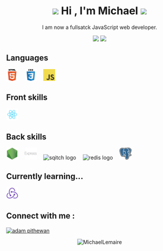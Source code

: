 <h1 align="center">
	<img src="https://media4.giphy.com/media/5Lmn42BCOy99RaGRP7/200w.webp?cid=ecf05e47v51nc63g2rgu1h7xuwby1a23kdwucj6tciotnvai&rid=200w.webp&ct=s" width="35"> 
	Hi , I'm Michael 
	<img src="https://media.giphy.com/media/hvRJCLFzcasrR4ia7z/giphy.gif" width="35"></h1>
<p align="center">
I am now a fullsatck JavaScript web developer.</p>
<p align="center">
<a href="https://github.com/DenverCoder1/readme-typing-svg"><img src="https://readme-typing-svg.herokuapp.com?lines=CREATIVE+|+CURIOUS+|+RIGOUROUS+;PROFESSIONAL+RECONVERSION;&center=true&width=500&height=50"></a>
	<img src="https://media2.giphy.com/media/5eLDrEaRGHegx2FeF2/giphy.gif?cid=ecf05e47cx5h6qfk29adod1xebsmg2f2eobh9pgapn2p7cbu&rid=giphy.gif&ct=s">
</p>


## Languages 

<img width="32" height="32" src="https://raw.githubusercontent.com/github/explore/80688e429a7d4ef2fca1e82350fe8e3517d3494d/topics/html/html.png" alt="html5 logo" />&emsp;
<img width="32" height="32" src="https://raw.githubusercontent.com/github/explore/80688e429a7d4ef2fca1e82350fe8e3517d3494d/topics/css/css.png" alt="css3 logo" />&emsp;
<img width="32" height="32" src="https://raw.githubusercontent.com/github/explore/80688e429a7d4ef2fca1e82350fe8e3517d3494d/topics/javascript/javascript.png" alt="Javascript logo" />&emsp;

## Front skills
<img width="32" height="32" src="https://raw.githubusercontent.com/github/explore/80688e429a7d4ef2fca1e82350fe8e3517d3494d/topics/react/react.png" alt="react logo" />&emsp;

## Back skills 
<img width="32" height="32" src="https://raw.githubusercontent.com/github/explore/80688e429a7d4ef2fca1e82350fe8e3517d3494d/topics/nodejs/nodejs.png" alt="nodejs logo" />&emsp;
<img width="32" height="32" src="https://raw.githubusercontent.com/github/explore/80688e429a7d4ef2fca1e82350fe8e3517d3494d/topics/express/express.png" alt="express logo" />&emsp;
<img width="70" height="32" src="https://sqitch.org/img/sqitch-logo.svg" alt="sqitch logo" />&emsp;
<img width="70" height="32" src="https://upload.wikimedia.org/wikipedia/fr/6/6b/Redis_Logo.svg" alt="redis logo" />&emsp;
<img width="32" height="32" src="https://raw.githubusercontent.com/github/explore/80688e429a7d4ef2fca1e82350fe8e3517d3494d/topics/postgresql/postgresql.png" alt="postgreSQL logo" />&emsp;



## Currently learning...
<img width="32" height="32" src="https://raw.githubusercontent.com/github/explore/80688e429a7d4ef2fca1e82350fe8e3517d3494d/topics/redux/redux.png" alt="react logo" />&emsp;

## Connect with me :
<p align="left">
  <a href="https://www.linkedin.com/in/michael-lemaire-8b020a129/" target="blank"><img align="center"
      src="https://raw.githubusercontent.com/rahuldkjain/github-profile-readme-generator/master/src/images/icons/Social/linked-in-alt.svg"
      alt="adam pithewan" height="30" width="40" /></a>
</p>


<p align="center"> 
	<img src="https://komarev.com/ghpvc/?username=MichaelLemaire&label=Profile%20views&color=0e75b6&style=plastic" alt="MichaelLemaire" /> 
</p>
